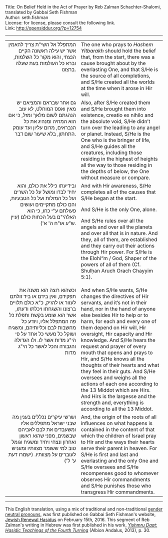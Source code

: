 <html>
<head></head>
<body>
Title: On Belief Held in the Act of Prayer by Reb Zalman Schachter-Shalomi, translated by Gabbai Seth Fishman<br />
Author: seth.fishman<br />
License: for license, please consult the following link.<br />
Link: <a href="http://opensiddur.org/?p=12754">http://opensiddur.org/?p=12754</a>
<p />
<hr />

<table style="margin-left: auto;margin-right: auto;"><tbody>
<tr><td style="vertical-align:top;" width="46%">
<div class="commentary" style="text-align: right;"><span lang="he">
המתפלל אל השי"ת צריך להאמין אשר יש עילה ראשונה הקיים הנצחי, והוא מקור כל השלמות, וברא כל העולמות בעת שעלה ברצונו. 
</span></div>
</td>
 
<td style="vertical-align:top;" width="53%">
<div class="english">
The one who prays to <em>Hashem Yitbarakh</em> should hold the belief that, from the start, there was a cause brought about by the everlasting One, and that S/He is the source of all completions, and S/He created all the worlds at the time when it arose in Hir will.
</div>
</td></tr>


<tr><td style="vertical-align:top;" width="46%">
<div class="commentary" style="text-align: right;"><span lang="he">
גם אחר שבראם והמציאם יש מאין ואפס המוחלט, לא עזב הנהגתם לשום מלאך ומזל, כי אם הוא המחיה ומנהיג את כל הנבראים, מרום עליון ועד עומק התחתון, בלא שיעור שום דבר. 
</span></div>
</td>
 
<td style="vertical-align:top;" width="53%">
<div class="english">
Also, after S/He created them and S/He brought them into existence, creatio ex nihilo and the absolute void, S/He didn’t turn over the leading to any angel or planet. Instead, S/He is the One who is the bringer of life, and S/He guides all the creatures, including those residing in the highest of heights all the way to those residing in the depths of below, the One without measure or compare.
</div>
</td></tr>


<tr><td style="vertical-align:top;" width="46%">
<div class="commentary" style="text-align: right;"><span lang="he">
ובידיעתו כילל את כולם, והוא יחיד לבדו ומושל על כל השרים ועל כל המזלות ועל כל הטבעיות, והם כולם מתקיימים ועושים פעולתם ע"י כחו, כי הוא האלהי"ם בעל הכחות כולם (עיין ש"ע או"ח ה' א'). 
</span></div>
</td>
 
<td style="vertical-align:top;" width="53%">
<div class="english">
And with Hir awareness, S/He completes all of the causes that S/He began at the start.

And S/He is the only One, alone.

And S/He rules over all the angels and over all the planets and over all that is in nature. And they, all of them, are established and they carry out their actions through Hir power. For S/He is the Elohi“m / God, Shaper of the powers of all of them (Cf. Shulḥan Aruch Orach Chayyim 5:1).
</div>
</td></tr>


<tr><td style="vertical-align:top;" width="46%">
<div class="commentary" style="text-align: right;"><span lang="he">
וכשהוא רוצה הוא משנה את תפקידם, ואין בידם או ביד זולתם לעזור או להזיק, כ"א כולם תלויים ברצונו והשגחתו ויכלתו ודעתו, אשר הוא שומע בקשת ותפלת כל פה המתפלל אליו, ויודע כל מחשבות לבם וכליותיהם, ומשגיח ושוקל כל מעשי כל אחד על פי הי"ג מדות אשר לו. ולו הגדולה והגבורה והכל לאשר כל הי"ג מדות 
</span></div>
</td>
 
<td style="vertical-align:top;" width="53%">
<div class="english">
And when S/He wants, S/He changes the directives of Hir servants, and it’s not in their hand, nor in the hand of anyone else besides Hir to help or to harm, for each and every one of them depend on Hir will, Hir oversight, Hir capacity and Hir knowledge. And S/He hears the request and prayer of every mouth that opens and prays to Hir, and S/He knows all the thoughts of their hearts and what they feel in their guts. And S/He oversees and weighs all the actions of each one according to the 13 Middot which are Hirs. And Hirs is the largesse and the strength and, everything is according to all the 13 Middot. 
</div>
</td></tr>


<tr><td style="vertical-align:top;" width="46%">
<div class="commentary" style="text-align: right;"><span lang="he">
ושרשי עיקרים נכללים בענין מה שבני ישראל מתפללים אליו ומשעבדים את לבם לאביהם שבשמים, מפני שהוא ראשון ואחרון ונצחי ויחיד ומשגיח וגומל טוב למי ששומר מצוותיו ומעניש לעוברים על מצוותיו. (ישמרו דעת ע' ל') 
</span></div>
</td>
 
<td style="vertical-align:top;" width="53%">
<div class="english">
And, the origin of the roots of all influences on what happens is contained in the content of that which the children of Israel pray to Hir and the ways their hearts serve their parent in heaven. For S/He is first and last and everlasting and the only One and S/He oversees and S/He recompenses good to whomever observes Hir commandments and S/He punishes those who transgress Hir commandments.
</div>
</td></tr></tbody></table> 

<hr />
This English translation, using a mix of traditional and non-traditional <a href="https://en.wikipedia.org/wiki/Gender-specific_and_gender-neutral_pronouns">gender neutral pronouns</a>, was first published on Gabbai Seth Fishman's website, <a href="http://www.jewishrenewalhasidus.org/wordpress/the-act-of-prayer/">Jewish Renewal Hasidus</a> on February 15th, 2016. This segment of Reb Zalman's writing in Hebrew was first published in his work, <em><a href="https://www.createspace.com/4258938">Yishmru Daat: Hasidic Teachings of the Fourth Turning</a></em> (Albion Andalus, 2013), p. 30. 
</body>
</html>